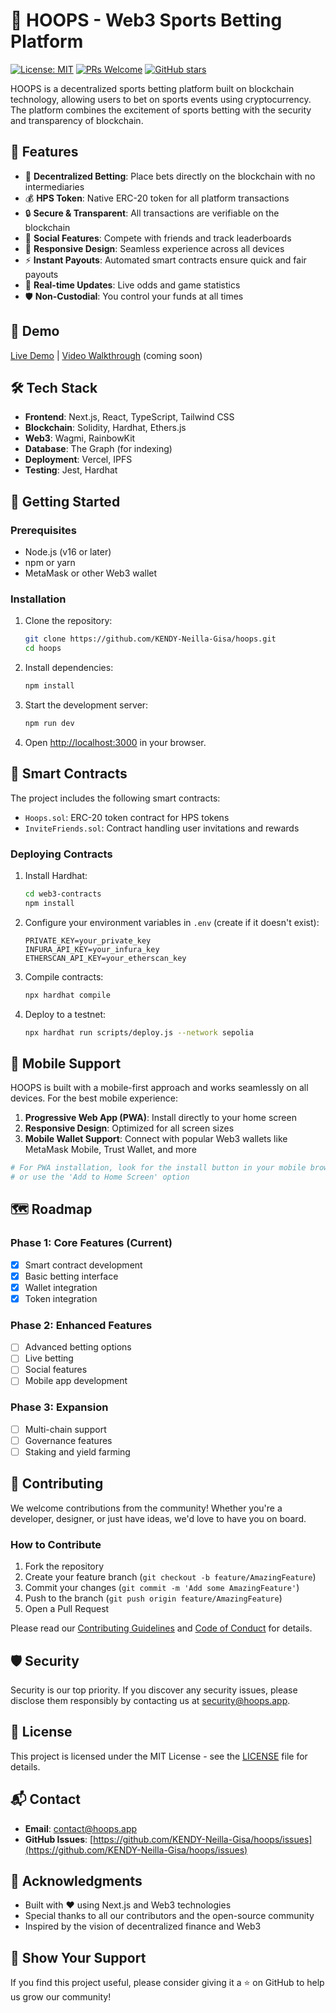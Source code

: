 # 🏀 HOOPS - Web3 Sports Betting Platform

[![License: MIT](https://img.shields.io/badge/License-MIT-yellow.svg)](https://opensource.org/licenses/MIT)
[![PRs Welcome](https://img.shields.io/badge/PRs-welcome-brightgreen.svg)](http://makeapullrequest.com)
[![GitHub stars](https://img.shields.io/github/stars/KENDY-Neilla-Gisa/hoops?style=social)](https://github.com/KENDY-Neilla-Gisa/hoops/stargazers)

HOOPS is a decentralized sports betting platform built on blockchain technology, allowing users to bet on sports events using cryptocurrency. The platform combines the excitement of sports betting with the security and transparency of blockchain.

## 🌟 Features

- 🎲 **Decentralized Betting**: Place bets directly on the blockchain with no intermediaries
- 💰 **HPS Token**: Native ERC-20 token for all platform transactions
- 🔒 **Secure & Transparent**: All transactions are verifiable on the blockchain
- 🤝 **Social Features**: Compete with friends and track leaderboards
- 📱 **Responsive Design**: Seamless experience across all devices
- ⚡ **Instant Payouts**: Automated smart contracts ensure quick and fair payouts
- 🔄 **Real-time Updates**: Live odds and game statistics
- 🛡️ **Non-Custodial**: You control your funds at all times

## 🚀 Demo

[Live Demo](https://hoops-app.vercel.app) | [Video Walkthrough](#) (coming soon)

## 🛠 Tech Stack

- **Frontend**: Next.js, React, TypeScript, Tailwind CSS
- **Blockchain**: Solidity, Hardhat, Ethers.js
- **Web3**: Wagmi, RainbowKit
- **Database**: The Graph (for indexing)
- **Deployment**: Vercel, IPFS
- **Testing**: Jest, Hardhat

## 🚀 Getting Started

### Prerequisites

- Node.js (v16 or later)
- npm or yarn
- MetaMask or other Web3 wallet

### Installation

1. Clone the repository:
   ```bash
   git clone https://github.com/KENDY-Neilla-Gisa/hoops.git
   cd hoops
   ```

2. Install dependencies:
   ```bash
   npm install
   ```

3. Start the development server:
   ```bash
   npm run dev
   ```

4. Open [http://localhost:3000](http://localhost:3000) in your browser.

## 🔧 Smart Contracts

The project includes the following smart contracts:

- `Hoops.sol`: ERC-20 token contract for HPS tokens
- `InviteFriends.sol`: Contract handling user invitations and rewards

### Deploying Contracts

1. Install Hardhat:
   ```bash
   cd web3-contracts
   npm install
   ```

2. Configure your environment variables in `.env` (create if it doesn't exist):
   ```
   PRIVATE_KEY=your_private_key
   INFURA_API_KEY=your_infura_key
   ETHERSCAN_API_KEY=your_etherscan_key
   ```

3. Compile contracts:
   ```bash
   npx hardhat compile
   ```

4. Deploy to a testnet:
   ```bash
   npx hardhat run scripts/deploy.js --network sepolia
   ```

## 📱 Mobile Support

HOOPS is built with a mobile-first approach and works seamlessly on all devices. For the best mobile experience:

1. **Progressive Web App (PWA)**: Install directly to your home screen
2. **Responsive Design**: Optimized for all screen sizes
3. **Mobile Wallet Support**: Connect with popular Web3 wallets like MetaMask Mobile, Trust Wallet, and more

```bash
# For PWA installation, look for the install button in your mobile browser
# or use the 'Add to Home Screen' option
```

## 🗺️ Roadmap

### Phase 1: Core Features (Current)
- [x] Smart contract development
- [x] Basic betting interface
- [x] Wallet integration
- [x] Token integration

### Phase 2: Enhanced Features
- [ ] Advanced betting options
- [ ] Live betting
- [ ] Social features
- [ ] Mobile app development

### Phase 3: Expansion
- [ ] Multi-chain support
- [ ] Governance features
- [ ] Staking and yield farming

## 🤝 Contributing

We welcome contributions from the community! Whether you're a developer, designer, or just have ideas, we'd love to have you on board.

### How to Contribute

1. Fork the repository
2. Create your feature branch (`git checkout -b feature/AmazingFeature`)
3. Commit your changes (`git commit -m 'Add some AmazingFeature'`)
4. Push to the branch (`git push origin feature/AmazingFeature`)
5. Open a Pull Request

Please read our [Contributing Guidelines](CONTRIBUTING.md) and [Code of Conduct](CODE_OF_CONDUCT.md) for details.

## 🛡️ Security

Security is our top priority. If you discover any security issues, please disclose them responsibly by contacting us at [security@hoops.app](mailto:security@hoops.app).

## 📄 License

This project is licensed under the MIT License - see the [LICENSE](LICENSE) file for details.

## 📬 Contact

- **Email**: [contact@hoops.app](mailto:contact@hoops.app)
- **GitHub Issues**: [https://github.com/KENDY-Neilla-Gisa/hoops/issues](https://github.com/KENDY-Neilla-Gisa/hoops/issues)

## 🙏 Acknowledgments

- Built with ❤️ using Next.js and Web3 technologies
- Special thanks to all our contributors and the open-source community
- Inspired by the vision of decentralized finance and Web3

## 🌟 Show Your Support

If you find this project useful, please consider giving it a ⭐️ on GitHub to help us grow our community!
